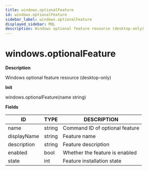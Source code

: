 ```yaml
---
title: windows.optionalFeature
id: windows.optionalFeature
sidebar_label: windows.optionalFeature
displayed_sidebar: MQL
description: Windows optional feature resource (desktop-only)
---
```


# windows.optionalFeature

**Description**

Windows optional feature resource (desktop-only)

**Init**

windows.optionalFeature(name string)

**Fields**

| ID          | TYPE   | DESCRIPTION                    |
| ----------- | ------ | ------------------------------ |
| name        | string | Command ID of optional feature |
| displayName | string | Feature name                   |
| description | string | Feature description            |
| enabled     | bool   | Whether the feature is enabled |
| state       | int    | Feature installation state     |
